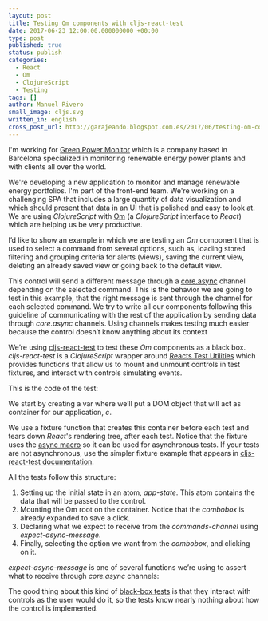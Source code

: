 ```yaml
---
layout: post
title: Testing Om components with cljs-react-test
date: 2017-06-23 12:00:00.000000000 +00:00
type: post
published: true
status: publish
categories:
  - React
  - Om
  - ClojureScript
  - Testing
tags: []
author: Manuel Rivero
small_image: cljs.svg
written_in: english
cross_post_url: http://garajeando.blogspot.com.es/2017/06/testing-om-components-with-cljs-react.html
---
```



I'm working for <a href="http://www.greenpowermonitor.com/">Green Power Monitor</a> which is a company based in Barcelona specialized in monitoring renewable energy power plants and with clients all over the world.

We're developing a new application to monitor and manage renewable energy portfolios. I'm part of the front-end team. We're working on a challenging SPA that includes a large quantity of data visualization and which should present that data in an UI that is polished and easy to look at. We are using <i>ClojureScript</i> with <a href="https://github.com/omcljs/om">Om</a> (a <i>ClojureScript</i> interface to <i>React</i>) which are helping us be very productive.

I’d like to show an example in which we are testing an <i>Om</i> component that is used to select a command from several options, such as, loading stored filtering and grouping criteria for alerts (views), saving the current view, deleting an already saved view or going back to the default view.

This control will send a different message through a <a href="https://github.com/clojure/core.async">core.async</a> channel depending on the selected command. This is the behavior we are going to test in this example, that the right message is sent through the channel for each selected command.  We try to write all our components following this guideline of communicating with the rest of the application by sending data through <i>core.async</i> channels. Using channels makes testing much easier because the control doesn’t know anything about its context

We’re using <a href="https://github.com/bensu/cljs-react-test">cljs-react-test</a> to test these <i>Om</i> components as a black box. <i>cljs-react-test</i> is a <i>ClojureScript</i> wrapper around <a href="https://facebook.github.io/react/docs/test-utils.html">Reacts Test Utilities</a> which provides functions that allow us to mount and unmount controls in test fixtures, and interact with controls simulating events.

This is the code of the test:

<script src="https://gist.github.com/trikitrok/095fecc60c31a893c6dc182ae518605d.js"></script>

We start by creating a var where we’ll put a DOM object that will act as container for our application, <i>c</i>. 

We use a fixture function that creates this container before each test and tears down <i>React</i>'s rendering tree, after each test. Notice that the fixture uses the <a href="https://cljs.github.io/api/cljs.test/async">async macro</a> so it can be used for asynchronous tests. If your tests are not asynchronous, use the simpler fixture example that appears in <a href="https://github.com/bensu/cljs-react-test">cljs-react-test documentation</a>.

All the tests follow this structure:

<ol>
<li>Setting up the initial state in an atom, <i>app-state</i>. This atom contains the data that will be passed to the control.</li>
<li>Mounting the Om root on the container. Notice that the <i>combobox</i> is already expanded to save a click.</li>
<li>Declaring what we expect to receive from the <i>commands-channel</i> using <i>expect-async-message</i>.</li>
<li>Finally, selecting the option we want from the <i>combobox</i>, and clicking on it.</li>
</ol>


<i>expect-async-message</i> is one of several functions we’re using to assert what to receive through  <i>core.async</i> channels:

<script src="https://gist.github.com/trikitrok/a39f5fbec6ab0ee0c6f8db68e87a552c.js"></script>

The good thing about this kind of [black-box tests](https://en.wikipedia.org/wiki/Black-box_testing) is that they interact with controls as the user would do it, so the tests know nearly nothing about how the control is implemented.</div>
